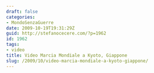 ```yaml
---
draft: false
categories:
- MondoSenzaGuerre
date: 2009-10-19T19:31:29Z
guid: http://stefanocecere.com/?p=1962
id: 1962
tags:
- video
title: Video Marcia Mondiale a Kyoto, Giappone
slug: /2009/10/video-marcia-mondiale-a-kyoto-giappone/
---
```


